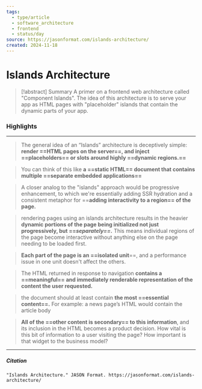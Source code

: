 ```yaml
---
tags:
  - type/article
  - software_architecture
  - frontend
  - status/day
source: https://jasonformat.com/islands-architecture/
created: 2024-11-18
---
```

# Islands Architecture

> [!abstract] Summary
> A primer on a frontend web architecture called "Component Islands". The idea of this architecture is to serve your app as HTML pages with "placeholder" islands that contain the dynamic parts of your app.
### Highlights
---
> The general idea of an “Islands” architecture is deceptively simple: **render ==HTML pages on the server==, and inject ==placeholders== or slots around highly ==dynamic regions.==**

> You can think of this like **a ==static HTML== document that contains multiple ==separate embedded applications==**

> A closer analog to the "islands" approach would be progressive enhancement, to which we're essentially adding SSR hydration and a consistent metaphor for ==**adding interactivity to a region== of the page.**

> rendering pages using an islands architecture results in the heavier **dynamic portions of the page being initialized not just progressively, but ==_separately==_.** This means individual regions of the page become interactive without anything else on the page needing to be loaded first.

> **Each part of the page is an ==isolated unit**==, and a performance issue in one unit doesn't affect the others.

> The HTML returned in response to navigation **contains a ==meaningful== and immediately renderable representation of the content the user requested.**

> the document should at least contain **the most ==essential content==.** For example: a news page’s HTML would contain the article body

> **All of the ==other content is secondary== to this information**, and its inclusion in the HTML becomes a product decision. How vital is this bit of information to a user visiting the page? How important is that widget to the business model?
---
##### Citation
```
"Islands Architecture." JASON Format. https://jasonformat.com/islands-architecture/
```